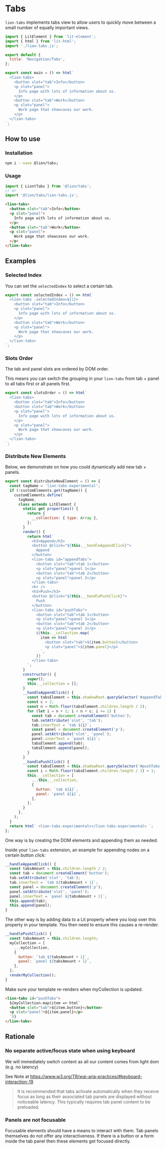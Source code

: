[//]: # 'AUTO INSERT HEADER PREPUBLISH'

# Tabs

`lion-tabs` implements tabs view to allow users to quickly move between a small number of equally important views.

```js script
import { LitElement } from 'lit-element';
import { html } from 'lit-html';
import './lion-tabs.js';

export default {
  title: 'Navigation/Tabs',
};
```

```js story
export const main = () => html`
  <lion-tabs>
    <button slot="tab">Info</button>
    <p slot="panel">
      Info page with lots of information about us.
    </p>
    <button slot="tab">Work</button>
    <p slot="panel">
      Work page that showcases our work.
    </p>
  </lion-tabs>
`;
```

## How to use

### Installation

```bash
npm i --save @lion/tabs;
```

### Usage

```js
import { LiontTabs } from '@lion/tabs';
// or
import '@lion/tabs/lion-tabs.js';
```

```html
<lion-tabs>
  <button slot="tab">Info</button>
  <p slot="panel">
    Info page with lots of information about us.
  </p>
  <button slot="tab">Work</button>
  <p slot="panel">
    Work page that showcases our work.
  </p>
</lion-tabs>
```

## Examples

### Selected Index

You can set the `selectedIndex` to select a certain tab.

```js preview-story
export const selectedIndex = () => html`
  <lion-tabs .selectedIndex=${1}>
    <button slot="tab">Info</button>
    <p slot="panel">
      Info page with lots of information about us.
    </p>
    <button slot="tab">Work</button>
    <p slot="panel">
      Work page that showcases our work.
    </p>
  </lion-tabs>
`;
```

### Slots Order

The tab and panel slots are ordered by DOM order.

This means you can switch the grouping in your `lion-tabs` from tab + panel to all tabs first or all panels first.

```js preview-story
export const slotsOrder = () => html`
  <lion-tabs>
    <button slot="tab">Info</button>
    <button slot="tab">Work</button>
    <p slot="panel">
      Info page with lots of information about us.
    </p>
    <p slot="panel">
      Work page that showcases our work.
    </p>
  </lion-tabs>
`;
```

### Distribute New Elements

Below, we demonstrate on how you could dynamically add new tab + panels.

```js preview-story
export const distributeNewElement = () => {
  const tagName = 'lion-tabs-experimental';
  if (!customElements.get(tagName)) {
    customElements.define(
      tagName,
      class extends LitElement {
        static get properties() {
          return {
            __collection: { type: Array },
          };
        }
        render() {
          return html`
            <h3>Append</h3>
            <button @click="${this.__handleAppendClick}">
              Append
            </button>
            <lion-tabs id="appendTabs">
              <button slot="tab">tab 1</button>
              <p slot="panel">panel 1</p>
              <button slot="tab">tab 2</button>
              <p slot="panel">panel 2</p>
            </lion-tabs>
            <hr />
            <h3>Push</h3>
            <button @click="${this.__handlePushClick}">
              Push
            </button>
            <lion-tabs id="pushTabs">
              <button slot="tab">tab 1</button>
              <p slot="panel">panel 1</p>
              <button slot="tab">tab 2</button>
              <p slot="panel">panel 2</p>
              ${this.__collection.map(
                item => html`
                  <button slot="tab">${item.button}</button>
                  <p slot="panel">${item.panel}</p>
                `,
              )}
            </lion-tabs>
          `;
        }
        constructor() {
          super();
          this.__collection = [];
        }
        __handleAppendClick() {
          const tabsElement = this.shadowRoot.querySelector('#appendTabs');
          const c = 2;
          const n = Math.floor(tabsElement.children.length / 2);
          for (let i = n + 1; i < n + c; i += 1) {
            const tab = document.createElement('button');
            tab.setAttribute('slot', 'tab');
            tab.innerText = `tab ${i}`;
            const panel = document.createElement('p');
            panel.setAttribute('slot', 'panel');
            panel.innerText = `panel ${i}`;
            tabsElement.append(tab);
            tabsElement.append(panel);
          }
        }
        __handlePushClick() {
          const tabsElement = this.shadowRoot.querySelector('#pushTabs');
          const i = Math.floor(tabsElement.children.length / 2) + 1;
          this.__collection = [
            ...this.__collection,
            {
              button: `tab ${i}`,
              panel: `panel ${i}`,
            },
          ];
        }
      },
    );
  }
  return html` <lion-tabs-experimental></lion-tabs-experimental> `;
};
```

One way is by creating the DOM elements and appending them as needed.

Inside your `lion-tabs` extension, an example for appending nodes on a certain button click:

```js
__handleAppendClick() {
  const tabsAmount = this.children.length / 2;
  const tab = document.createElement('button');
  tab.setAttribute('slot', 'tab');
  tab.innerText = `tab ${tabsAmount + 1}`;
  const panel = document.createElement('p');
  panel.setAttribute('slot', 'panel');
  panel.innerText = `panel ${tabsAmount + 1}`;
  this.append(tab);
  this.append(panel);
}
```

The other way is by adding data to a Lit property where you loop over this property in your template.
You then need to ensure this causes a re-render.

```js
__handlePushClick() {
  const tabsAmount = this.children.length;
  myCollection = [
    ...myCollection,
    {
      button: `tab ${tabsAmount + 1}`,
      panel: `panel ${tabsAmount + 1}`,
    },
  ];
  renderMyCollection();
}
```

Make sure your template re-renders when myCollection is updated.

```html
<lion-tabs id="pushTabs">
  ${myCollection.map(item => html`
  <button slot="tab">${item.button}</button>
  <p slot="panel">${item.panel}</p>
  `)}
</lion-tabs>
```

## Rationale

### No separate active/focus state when using keyboard

We will immediately switch content as all our content comes from light dom (e.g. no latency)

See Note at <https://www.w3.org/TR/wai-aria-practices/#keyboard-interaction-19>

> It is recommended that tabs activate automatically when they receive focus as long as their
> associated tab panels are displayed without noticeable latency. This typically requires tab
> panel content to be preloaded.

### Panels are not focusable

Focusable elements should have a means to interact with them. Tab panels themselves do not offer any interactiveness.
If there is a button or a form inside the tab panel then these elements get focused directly.
